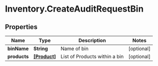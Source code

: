 # Inventory.CreateAuditRequestBin

## Properties

Name | Type | Description | Notes
------------ | ------------- | ------------- | -------------
**binName** | **String** | Name of bin | [optional] 
**products** | [**[Product]**](Product.md) | List of Products within a bin | [optional] 


